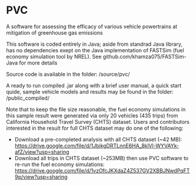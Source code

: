 # PVC
A software for assessing the efficacy of various vehicle powertrains at mitigation of greenhouse gas emissions

This software is coded entirely in Java; aside from standrad Java library, has no dependencies exept on the Java implementation of FASTSim (fuel economy simulation tool by NREL). See github.com/khamza075/FASTSim-Java for more details

Source code is available in the folder: /source/pvc/

A ready to run compiled .jar along with a brief user manual, a quick start quide, sample vehicle models and results may be found in the folder: /public_compiled/ 

Note that to keep the file size reasonable, the fuel economy simulations in this sample result were generated via only 20 vehicles (435 trips) from California Household Travel Survey (CHTS) dataset. Users and contributors interested in the result for full CHTS dataset may do one of the following:
* Download a pre-completed analysis with all CHTS dataset (~42 MB): https://drive.google.com/file/d/1JbikgDRTLnnE6HA_8klVl-WYVAYk-afZ/view?usp=sharing 
* Download all trips in CHTS dataset (~253MB) then use PVC software to re-run the fuel economy simulations: https://drive.google.com/file/d/1vzOfcJKXdaZ4Z537GV2XBBJNwdPqFT9p/view?usp=sharing
